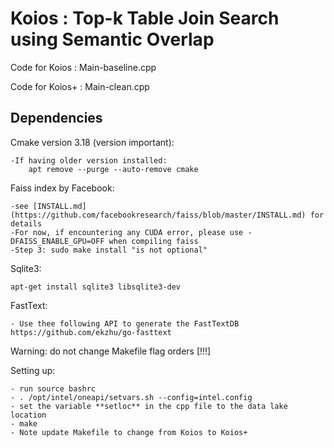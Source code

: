 # Koios : Top-k Table Join Search using Semantic Overlap
 
 Code for Koios  : Main-baseline.cpp

 Code for Koios+ : Main-clean.cpp 

## Dependencies

Cmake version 3.18 (version important):

	-If having older version installed:
		apt remove --purge --auto-remove cmake



Faiss index by Facebook:

	-see [INSTALL.md](https://github.com/facebookresearch/faiss/blob/master/INSTALL.md) for details
	-For now, if encountering any CUDA error, please use -DFAISS_ENABLE_GPU=OFF when compiling faiss
	-Step 3: sudo make install "is not optional"

Sqlite3:

	apt-get install sqlite3 libsqlite3-dev

FastText:

	- Use thee following API to generate the FastTextDB https://github.com/ekzhu/go-fasttext

Warning: do not change Makefile flag orders [!!!]

Setting up:


	- run source bashrc
	- . /opt/intel/oneapi/setvars.sh --config=intel.config
	- set the variable **setloc** in the cpp file to the data lake location
	- make 
	- Note update Makefile to change from Koios to Koios+